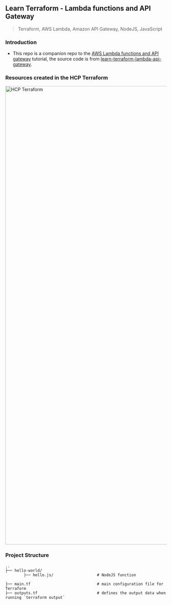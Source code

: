 ## Learn Terraform - Lambda functions and API Gateway
> Terraform, AWS Lambda, Amazon API Gateway, NodeJS, JavaScript

### Introduction
* This repo is a companion repo to the [AWS Lambda functions and API gateway](https://developer.hashicorp.com/terraform/tutorials/aws/lambda-api-gateway) tutorial, the source code is from [learn-terraform-lambda-api-gateway](https://github.com/hashicorp/learn-terraform-lambda-api-gateway).

### Resources created in the HCP Terraform 
<img width="1426" alt="HCP Terraform" src="https://github.com/user-attachments/assets/c4dea519-af80-455e-b4cd-c5d4fd2390e0">

### Project Structure

```
..
├── hello-world/                        
        ├── hello.js/                   # NodeJS function

├── main.tf                             # main configuration file for Terraform
├── outputs.tf                          # defines the output data when running `terraform output`
```
